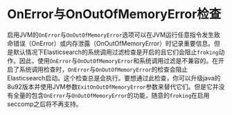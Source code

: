 # OnError与OnOutOfMemoryError检查

启用JVM的`OnError`与`OnOutOfMemoryError`选项可以在JVM运行任意指令发生致命错误（OnError）或内存泄露（OnOutOfMemoryError）时记录重要信息。但是默认情况下Elasticsearch的系统调用过滤检查是开启的且它们会阻止`froking`动作。因此，使用`OnError`与`OnOutOfMemoryError`和系统调用过滤是不兼容的。在开启了系统调用检查时，`OnError`与`OnOutOfMemoryError`的检查会阻止Elasticsearch启动。这个检查总是会执行。要想通过此检查，你可以升级java的8u92版本并使用JVM参数`ExitOnOutOfMemoryError`参数来替代它们。但是它并没有全量的包含`OnError`与`OnOutOfMemoryError`的功能，随意的`froking`在启用seccomp之后将不再支持。